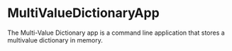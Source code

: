 # MultiValueDictionaryApp
The Multi-Value Dictionary app is a command line application that stores a multivalue dictionary in memory.
